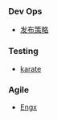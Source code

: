 ### Dev Ops
- [发布策略](http://www.zhangjiee.com/wiki/devops/k8s-deployment-strategies.html)

### Testing
- [karate](https://github.com/karatelabs/karate#not-contains)

### Agile
- [Engx](https://elearn.epam.com/courses/course-v1:EPAM+EngX_B+0921/courseware/1d3e613640bf42dc8ae1dddbf976e6a8/97822e954de044f18dfe8a32296aa47a/1?activate_block_id=block-v1%3AEPAM%2BEngX_B%2B0921%2Btype%40vertical%2Bblock%405ab826baf36a4bcca88ae1b6b7c976a1)
